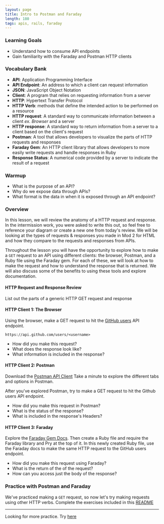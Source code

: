 ```yaml
---
layout: page
title: Intro to Postman and Faraday
length: 180
tags: apis, rails, faraday
---
```


### Learning Goals

- Understand how to consume API endpoints
- Gain familiarity with the Faraday and Postman HTTP clients

### Vocabulary Bank

* __API__: Application Programming Interface
* __API Endpoint__: An address to which a client can request information
* __JSON__: JavaScript Object Notation
* __Client__: A program that relies on requesting information from a server
* __HTTP__: Hypertext Transfer Protocol
* __HTTP Verb__: methods that define the intended action to be performed on a resource
* __HTTP request__: A standard way to communicate information between a client _ex. Browser_ and a server
* __HTTP response__: A standard way to return information from a server to a client based on the client's request
* __Postman__: A tool that allows developers to visualize the parts of HTTP requests and responses
* __Faraday Gem__: An HTTP client library that allows developers to more easily write requests and handle responses in Ruby
* __Response Status__: A numerical code provided by a server to indicate the result of a request

### Warmup

- What is the purpose of an API?
- Why do we expose data through APIs?
- What format is the data in when it is exposed through an API endpoint?


### Overview

In this lesson, we will review the anatomy of a HTTP request and response. In the intermission work, you were asked to write this out, so feel free to reference your diagram or create a new one from today's review. We will be looking at the types of requests & responses you made in Mod 2 for HTML and how they compare to the requests and responses from APIs.

Throughout the lesson you will have the opportunity to explore how to make a `GET` request to an API using different clients: the browser, Postman, and a Ruby file using the Faraday gem. For each of these, we will look at how to make the request and how to understand the response that is returned. We will also discuss some of the benefits to using these tools and explore documentation.

#### HTTP Request and Response Review

List out the parts of a generic HTTP GET request and response

#### HTTP Client 1: The Browser

Using the browser, make a GET request to hit the [GitHub users](https://developer.github.com/v3/users/#get-a-single-user) API endpoint.

`https://api.github.com/users/<username>`


* How did you make this request?
* What does the response look like?
* What information is included in the response?


#### HTTP Client 2: Postman

Download the [Postman API Client](https://www.getpostman.com/product/api-client) Take a minute to explore the different tabs and options in Postman.

After you've explored Postman, try to make a GET request to hit the Github users API endpoint.

* How did you make this request in Postman?
* What is the status of the response?
* What is included in the response's Headers?


#### HTTP Client 3: Faraday

Explore the [Faraday Gem Docs](https://lostisland.github.io/faraday/). Then create a Ruby file and require the Faraday library and Pry at the top of it. In this newly created Ruby file, use the Faraday docs to make the same HTTP request to the GitHub users endpoint.

* How did you make this request using Faraday?
* What is the return of the of the request?
* How can you access just the body of the response?


### Practice with Postman and Faraday

We've practiced making a `GET` request, so now let's try making requests using other HTTP verbs.
Complete the exercises included in this [README](https://github.com/turingschool-examples/pets_api)


---

Looking for more practice. Try [here](./exercises/additional_api_consumption_practice)

